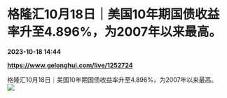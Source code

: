 # 格隆汇10月18日｜美国10年期国债收益率升至4.896%，为2007年以来最高。

**2023-10-18 14:44**

**https://www.gelonghui.com/live/1252724**

格隆汇10月18日｜美国10年期国债收益率升至4.896%，为2007年以来最高。  
![](https://img3.gelonghui.com/320bd-3ae3e50e-419f-4eb3-815e-370c9682e333.png)